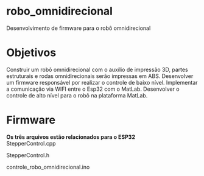 # robo_omnidirecional
Desenvolvimento de firmware para o robô omnidirecional


# Objetivos
Construir um robô omnidirecional com o auxílio de impressão 3D, partes estruturais e rodas omnidirecionais serão impressas em ABS.
Desenvolver um firmware responsável por realizar o controle de baixo nível.
Implementar a comunicação via WIFI entre o Esp32 com o MatLab.
Desenvolver o controle de alto nível para o robô na plataforma MatLab.

# Firmware
<b>Os três arquivos estão relacionados para o ESP32</b>
<br>StepperControl.cpp	<br/>
<p>StepperControl.h<p/>	
controle_robo_omnidirecional.ino
